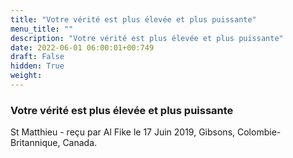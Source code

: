 ```yaml
---
title: "Votre vérité est plus élevée et plus puissante"
menu_title: ""
description: "Votre vérité est plus élevée et plus puissante"
date: 2022-06-01 06:00:01+00:749
draft: False
hidden: True
weight:
---
```

### Votre vérité est plus élevée et plus puissante

St Matthieu - reçu par Al Fike le 17 Juin 2019, Gibsons, Colombie-Britannique, Canada.



